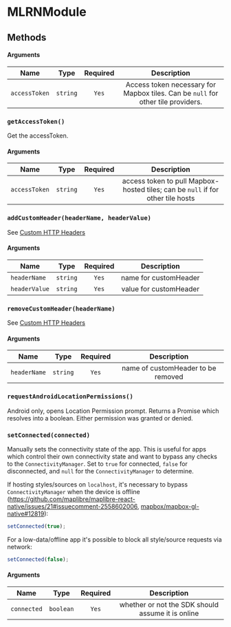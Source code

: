 # MLRNModule

## Methods

#### Arguments

| Name          |   Type   | Required |                                   Description                                    |
|---------------|:--------:|:--------:|:--------------------------------------------------------------------------------:|
| `accessToken` | `string` |  `Yes`   | Access token necessary for Mapbox tiles. Can be `null` for other tile providers. |

### `getAccessToken()`

Get the accessToken.

#### Arguments

| Name          |   Type   | Required |                                   Description                                   |
|---------------|:--------:|:--------:|:-------------------------------------------------------------------------------:|
| `accessToken` | `string` |  `Yes`   | access token to pull Mapbox-hosted tiles; can be `null` if for other tile hosts |

### `addCustomHeader(headerName, headerValue)`

See [Custom HTTP Headers](/docs/guides/Custom-HTTP-Headers.md)

#### Arguments

| Name          |   Type   | Required |      Description       |
|---------------|:--------:|:--------:|:----------------------:|
| `headerName`  | `string` |  `Yes`   | name for customHeader  |
| `headerValue` | `string` |  `Yes`   | value for customHeader |

### `removeCustomHeader(headerName)`

See [Custom HTTP Headers](/docs/guides/Custom-HTTP-Headers.md)

#### Arguments

| Name         |   Type   | Required |            Description             |
|--------------|:--------:|:--------:|:----------------------------------:|
| `headerName` | `string` |  `Yes`   | name of customHeader to be removed |

### `requestAndroidLocationPermissions()`

Android only, opens Location Permission prompt. Returns a Promise which resolves into a boolean. Either permission was
granted or denied.

### `setConnected(connected)`

Manually sets the connectivity state of the app. This is useful for apps which control their own connectivity state and
want to bypass any checks to the `ConnectivityManager`. Set to `true` for connected, `false` for disconnected,
and `null` for the `ConnectivityManager` to determine.

If hosting styles/sources on `localhost`, it's necessary to bypass `ConnectivityManager` when the device is
offline (https://github.com/maplibre/maplibre-react-native/issues/21#issuecomment-2558602006, [mapbox/mapbox-gl-native#12819](https://github.com/mapbox/mapbox-gl-native/issues/12819)):

```ts
setConnected(true);
```

For a low-data/offline app it's possible to block all style/source requests via network:

```ts
setConnected(false);
```

#### Arguments

| Name        |   Type    | Required |                    Description                    |
|-------------|:---------:|:--------:|:-------------------------------------------------:|
| `connected` | `boolean` |  `Yes`   | whether or not the SDK should assume it is online |
